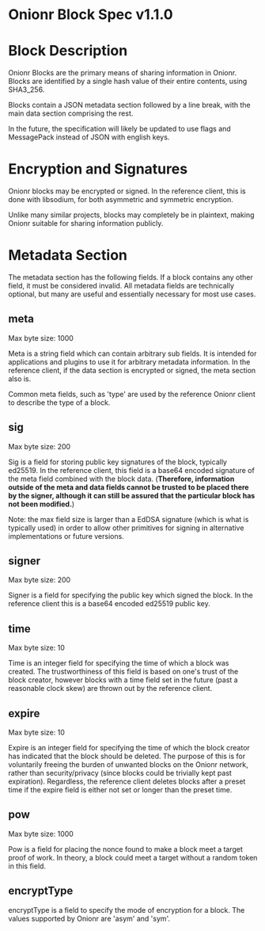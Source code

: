 # Onionr Block Spec v1.1.0

# Block Description

Onionr Blocks are the primary means of sharing information in Onionr. Blocks are identified by a single hash value of their entire contents, using SHA3_256.

Blocks contain a JSON metadata section followed by a line break, with the main data section comprising the rest.

In the future, the specification will likely be updated to use flags and MessagePack instead of JSON with english keys.

# Encryption and Signatures

Onionr blocks may be encrypted or signed. In the reference client, this is done with libsodium, for both asymmetric and symmetric encryption.

Unlike many similar projects, blocks may completely be in plaintext, making Onionr suitable for sharing information publicly.

# Metadata Section

The metadata section has the following fields. If a block contains any other field, it must be considered invalid. All metadata fields are technically optional, but many are useful and essentially necessary for most use cases.

## meta

Max byte size: 1000

Meta is a string field which can contain arbitrary sub fields. It is intended for applications and plugins to use it for arbitrary metadata information. In the reference client, if the data section is encrypted or signed, the meta section also is.

Common meta fields, such as 'type' are used by the reference Onionr client to describe the type of a block.

## sig

Max byte size: 200

Sig is a field for storing public key signatures of the block, typically ed25519. In the reference client, this field is a base64 encoded signature of the meta field combined with the block data. (**Therefore, information outside of the meta and data fields cannot be trusted to be placed there by the signer, although it can still be assured that the particular block has not been modified.**)

Note: the max field size is larger than a EdDSA signature (which is what is typically used) in order to allow other primitives for signing in alternative implementations or future versions.

## signer

Max byte size: 200

Signer is a field for specifying the public key which signed the block. In the reference client this is a base64 encoded ed25519 public key.

## time

Max byte size: 10

Time is an integer field for specifying the time of which a block was created. The trustworthiness of this field is based on one's trust of the block creator, however blocks with a time field set in the future (past a reasonable clock skew) are thrown out by the reference client.

## expire

Max byte size: 10

Expire is an integer field for specifying the time of which the block creator has indicated that the block should be deleted. The purpose of this is for voluntarily freeing the burden of unwanted blocks on the Onionr network, rather than security/privacy (since blocks could be trivially kept past expiration). Regardless, the reference client deletes blocks after a preset time if the expire field is either not set or longer than the preset time.

## pow

Max byte size: 1000

Pow is a field for placing the nonce found to make a block meet a target proof of work. In theory, a block could meet a target without a random token in this field.

## encryptType

encryptType is a field to specify the mode of encryption for a block. The values supported by Onionr are 'asym' and 'sym'.
